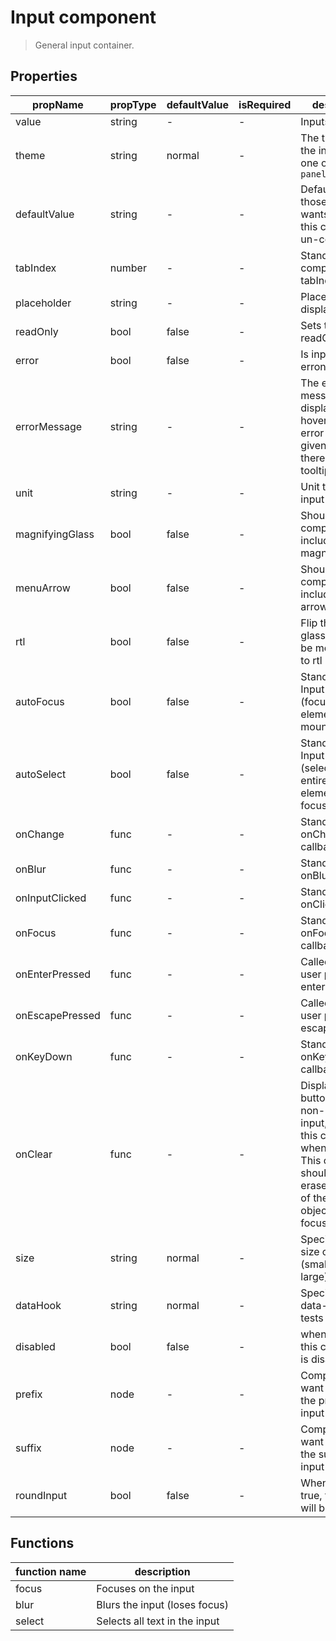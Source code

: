 # Input component

> General input container.

## Properties

| propName | propType | defaultValue | isRequired | description |
|----------|----------|--------------|------------|-------------|
| value | string | - | - | Inputs value |
| theme | string | normal | - | The theme of the input, can be one of `normal`, `paneltitle` |
| defaultValue | string | - | - | Default value for those who wants to use this component un-controlled |
| tabIndex  | number | - | - | Standard component tabIndex |
| placeholder  | string | - | - | Placeholder to display |
| readOnly  | bool | false | - | Sets the input to readOnly |
| error  | bool | false | - | Is input value erroneous |
| errorMessage | string | - | - | The error message to display when hovering the error icon, if not given or empty there will be no tooltip |
| unit  | string | - | - | Unit to display in input box |
| magnifyingGlass | bool | false | - | Should the component include a magnifyingGlass |
| menuArrow | bool | false | - | Should the component include a menu arrow |
| rtl  | bool | false | - | Flip the magnify glass image so it be more suitable to rtl |
| autoFocus | bool | false  | - | Standard React Input autoFocus (focus the element on mount) |
| autoSelect | bool | false | - | Standard React Input autoSelect (select the entire text of the element on focus) |
| onChange  | func | - | - | Standard input onChange callback |
| onBlur | func | - | -  | Standard input onBlur callback |
| onInputClicked | func | - | -  | Standard input onClick callback |
| onFocus | func | - | - | Standard input onFocus callback |
| onEnterPressed | func | - | - | Called when user presses -enter- |
| onEscapePressed | func | - | - | Called when user presses -escape- |
| onKeyDown | func | - | - | Standard input onKeyDown callback |
| onClear | func | - | - | Displays a X button on a non-empty input, and calls this callback when pressed. This callback should normally erase the value of the controlled object, and call focus |
| size | string | normal | - | Specifies the size of the input (small, normal, large) |
| dataHook | string | normal | - | Specifies a data-hook for tests |
| disabled | bool | false | - |  when set to true this component is disabled
| prefix | node | - | - | Component you want to show as the prefix of the input |
| suffix | node | - | - | Component you want to show as the suffix of the input |
| roundInput | bool | false | - | When set to true, this input will be rounded |

## Functions

| function name | description |
|---------------|-------------|
| focus | Focuses on the input |
| blur | Blurs the input (loses focus) |
| select | Selects all text in the input |
